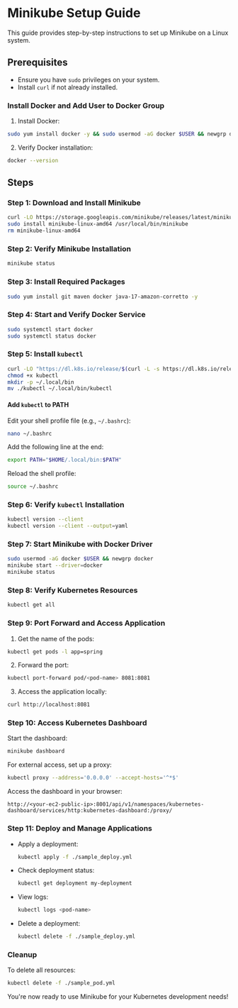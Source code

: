 # Minikube Setup Guide

This guide provides step-by-step instructions to set up Minikube on a Linux system.

## Prerequisites
- Ensure you have `sudo` privileges on your system.
- Install `curl` if not already installed.
### Install Docker and Add User to Docker Group
1. Install Docker:
  ```bash
  sudo yum install docker -y && sudo usermod -aG docker $USER && newgrp docker
  ```

2. Verify Docker installation:
  ```bash
  docker --version
  ```

## Steps

### Step 1: Download and Install Minikube
```bash
curl -LO https://storage.googleapis.com/minikube/releases/latest/minikube-linux-amd64
sudo install minikube-linux-amd64 /usr/local/bin/minikube
rm minikube-linux-amd64
```

### Step 2: Verify Minikube Installation
```bash
minikube status
```

### Step 3: Install Required Packages
```bash
sudo yum install git maven docker java-17-amazon-corretto -y
```

### Step 4: Start and Verify Docker Service
```bash
sudo systemctl start docker
sudo systemctl status docker
```

### Step 5: Install `kubectl`
```bash
curl -LO "https://dl.k8s.io/release/$(curl -L -s https://dl.k8s.io/release/stable.txt)/bin/linux/amd64/kubectl"
chmod +x kubectl
mkdir -p ~/.local/bin
mv ./kubectl ~/.local/bin/kubectl
```

#### Add `kubectl` to PATH
Edit your shell profile file (e.g., `~/.bashrc`):
```bash
nano ~/.bashrc
```
Add the following line at the end:
```bash
export PATH="$HOME/.local/bin:$PATH"
```
Reload the shell profile:
```bash
source ~/.bashrc
```

### Step 6: Verify `kubectl` Installation
```bash
kubectl version --client
kubectl version --client --output=yaml
```

### Step 7: Start Minikube with Docker Driver
```bash
sudo usermod -aG docker $USER && newgrp docker
minikube start --driver=docker
minikube status
```

### Step 8: Verify Kubernetes Resources
```bash
kubectl get all
```

### Step 9: Port Forward and Access Application
1. Get the name of the pods:
  ```bash
  kubectl get pods -l app=spring
  ```
2. Forward the port:
  ```bash
  kubectl port-forward pod/<pod-name> 8081:8081
  ```
3. Access the application locally:
  ```bash
  curl http://localhost:8081
  ```

### Step 10: Access Kubernetes Dashboard
Start the dashboard:
```bash
minikube dashboard
```

For external access, set up a proxy:
```bash
kubectl proxy --address='0.0.0.0' --accept-hosts='^*$'
```
Access the dashboard in your browser:
```
http://<your-ec2-public-ip>:8001/api/v1/namespaces/kubernetes-dashboard/services/http:kubernetes-dashboard:/proxy/
```

### Step 11: Deploy and Manage Applications
- Apply a deployment:
  ```bash
  kubectl apply -f ./sample_deploy.yml
  ```
- Check deployment status:
  ```bash
  kubectl get deployment my-deployment
  ```
- View logs:
  ```bash
  kubectl logs <pod-name>
  ```
- Delete a deployment:
  ```bash
  kubectl delete -f ./sample_deploy.yml
  ```

### Cleanup
To delete all resources:
```bash
kubectl delete -f ./sample_pod.yml
```

You're now ready to use Minikube for your Kubernetes development needs!
